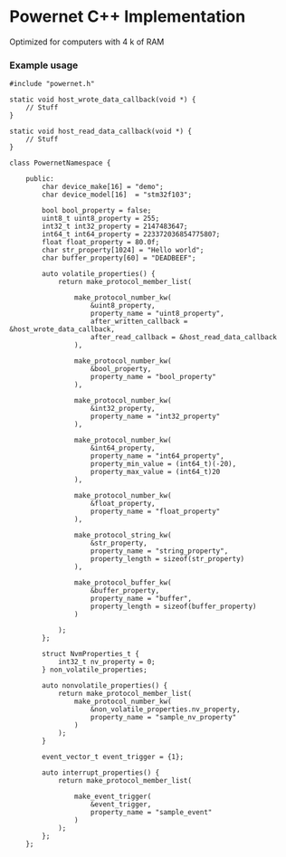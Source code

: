 # Powernet C++ Implementation

Optimized for computers with 4 k of RAM

### Example usage 

    #include "powernet.h"

    static void host_wrote_data_callback(void *) {
        // Stuff
    }

    static void host_read_data_callback(void *) {
        // Stuff
    }

    class PowernetNamespace {

        public:
            char device_make[16] = "demo";
            char device_model[16]  = "stm32f103";

            bool bool_property = false;
            uint8_t uint8_property = 255;
            int32_t int32_property = 2147483647;
            int64_t int64_property = 223372036854775807;
            float float_property = 80.0f;
            char str_property[1024] = "Hello world";
            char buffer_property[60] = "DEADBEEF";

            auto volatile_properties() {
                return make_protocol_member_list(

                    make_protocol_number_kw(
                        &uint8_property,
                        property_name = "uint8_property",
                        after_written_callback = &host_wrote_data_callback,
                        after_read_callback = &host_read_data_callback
                    ),

                    make_protocol_number_kw(
                        &bool_property,
                        property_name = "bool_property"
                    ),

                    make_protocol_number_kw(
                        &int32_property,
                        property_name = "int32_property"
                    ),

                    make_protocol_number_kw(
                        &int64_property,
                        property_name = "int64_property",
                        property_min_value = (int64_t)(-20), 
                        property_max_value = (int64_t)20
                    ),

                    make_protocol_number_kw(
                        &float_property,
                        property_name = "float_property"
                    ),

                    make_protocol_string_kw(
                        &str_property, 
                        property_name = "string_property",
                        property_length = sizeof(str_property)
                    ),

                    make_protocol_buffer_kw(
                        &buffer_property, 
                        property_name = "buffer", 
                        property_length = sizeof(buffer_property)
                    )

                );
            };

            struct NvmProperties_t {
                int32_t nv_property = 0;
            } non_volatile_properties;

            auto nonvolatile_properties() {
                return make_protocol_member_list(
                    make_protocol_number_kw(
                        &non_volatile_properties.nv_property,
                        property_name = "sample_nv_property"
                    )
                );
            }

            event_vector_t event_trigger = {1};

            auto interrupt_properties() {
                return make_protocol_member_list(

                    make_event_trigger(
                        &event_trigger,
                        property_name = "sample_event"
                    )
                );
            };
        };


